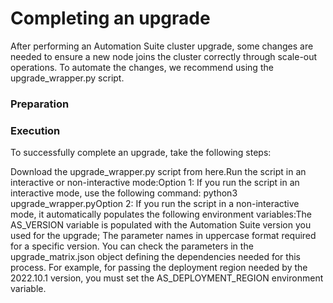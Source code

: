 ﻿# Completing an upgrade

After performing an Automation Suite cluster upgrade, some changes are needed to ensure a
            new node joins the cluster correctly through scale-out operations. To automate the
            changes, we recommend using the upgrade_wrapper.py script.

### Preparation




### Execution

To successfully complete an upgrade, take the following steps:

Download the upgrade_wrapper.py script from here.Run the script in an interactive or non-interactive mode:Option 1: If you run the script in an interactive mode, use the following command: python3 upgrade_wrapper.pyOption 2: If you run the script in a non-interactive mode, it automatically populates the following environment variables:The AS_VERSION variable is populated with the Automation Suite version you used for the upgrade;
The parameter names in uppercase format required for a specific version. You can check the parameters in the upgrade_matrix.json object defining the dependencies needed for this process. For example, for passing the deployment region needed by the 2022.10.1 version, you must set the AS_DEPLOYMENT_REGION environment variable.

